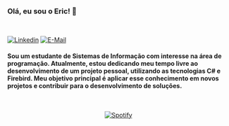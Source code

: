 <h3>Olá, eu sou o Eric! 👋</h3>

<br>

[![Linkedin](https://img.shields.io/badge/linked-in-369?style=flat-square&logo=linkedin&logoColor=white&color=blue)](https://www.linkedin.com/in/EricSSantos)
[![E-Mail](https://img.shields.io/badge/email-@-2a8?@=flat-square&logo=gmail&logoColor=white)](mailto:ericsilva333@outlook.com)
 
<h4>
Sou um estudante de Sistemas de Informação com interesse na área de programação. Atualmente, estou dedicando meu tempo livre ao desenvolvimento de um projeto pessoal, utilizando as tecnologias C# e Firebird. Meu objetivo principal é aplicar esse conhecimento em novos projetos e contribuir para o desenvolvimento de soluções.
</h4>

<br>


<div id="spotify" align="center">
 
[![Spotify](https://dynamic-spotify-7hdpbwgzr-ericssantos.vercel.app/api/spotify?background_color=0d1117&border_color=ffffff)](https://open.spotify.com/user/Eric.sad)  

</div>
